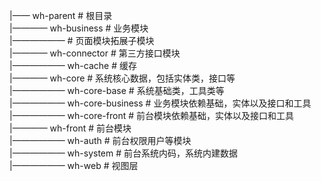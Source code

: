 |—— wh-parent				      # 根目录<br/>
|———— wh-business			    # 业务模块<br/>
|—————— 					        # 页面模块拓展子模块<br/>
|———— wh-connector			  # 第三方接口模块<br/>
|—————— wh-cache		  	  # 缓存<br/>
|———— wh-core				      # 系统核心数据，包括实体类，接口等<br/>
|—————— wh-core-base		  # 系统基础类，工具类等<br/>
|—————— wh-core-business	# 业务模块依赖基础，实体以及接口和工具<br/>
|—————— wh-core-front		  # 前台模块依赖基础，实体以及接口和工具<br/>
|———— wh-front				    # 前台模块<br/>
|—————— wh-auth				    # 前台权限用户等模块<br/>
|—————— wh-system			    # 前台系统内码，系统内建数据<br/>
|—————— wh-web				    # 视图层<br/>
